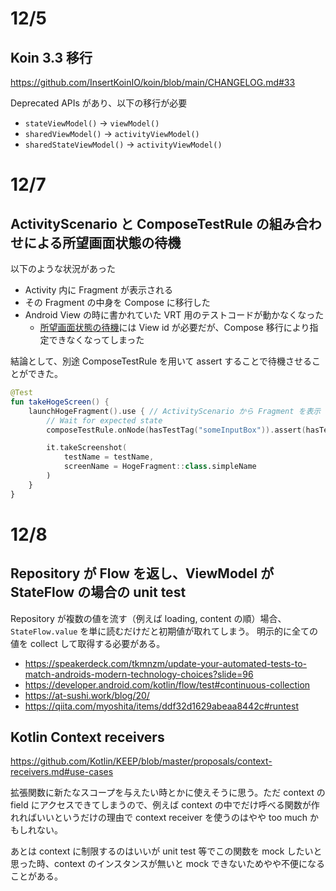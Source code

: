 # 12/5
## Koin 3.3 移行
https://github.com/InsertKoinIO/koin/blob/main/CHANGELOG.md#33

Deprecated APIs があり、以下の移行が必要
- `stateViewModel()` -> `viewModel()`
- `sharedViewModel()` -> `activityViewModel()`
- `sharedStateViewModel()` -> `activityViewModel()`

# 12/7
## ActivityScenario と ComposeTestRule の組み合わせによる所望画面状態の待機
以下のような状況があった
- Activity 内に Fragment が表示される
- その Fragment の中身を Compose に移行した
- Android View の時に書かれていた VRT 用のテストコードが動かなくなった
  - [所望画面状態の待機](https://blog.studysapuri.jp/entry/2022-03-22/android-vrt-tips-2)には View id が必要だが、Compose 移行により指定できなくなってしまった

結論として、別途 ComposeTestRule を用いて assert することで待機させることができた。
```kt
@Test
fun takeHogeScreen() {
    launchHogeFragment().use { // ActivityScenario から Fragment を表示
        // Wait for expected state
        composeTestRule.onNode(hasTestTag("someInputBox")).assert(hasText("名前を入力して下さい"))

        it.takeScreenshot(
            testName = testName,
            screenName = HogeFragment::class.simpleName
        )
    }
}
```

# 12/8
## Repository が Flow を返し、ViewModel が StateFlow の場合の unit test
Repository が複数の値を流す（例えば loading, content の順）場合、`StateFlow.value` を単に読むだけだと初期値が取れてしまう。
明示的に全ての値を collect して取得する必要がある。

- https://speakerdeck.com/tkmnzm/update-your-automated-tests-to-match-androids-modern-technology-choices?slide=96
- https://developer.android.com/kotlin/flow/test#continuous-collection
- https://at-sushi.work/blog/20/
- https://qiita.com/myoshita/items/ddf32d1629abeaa8442c#runtest

## Kotlin Context receivers
https://github.com/Kotlin/KEEP/blob/master/proposals/context-receivers.md#use-cases

拡張関数に新たなスコープを与えたい時とかに使えそうに思う。ただ context の field にアクセスできてしまうので、例えば context の中でだけ呼べる関数が作れればいいというだけの理由で context receiver を使うのはやや too much かもしれない。

あとは context に制限するのはいいが unit test 等でこの関数を mock したいと思った時、context のインスタンスが無いと mock できないためやや不便になることがある。
